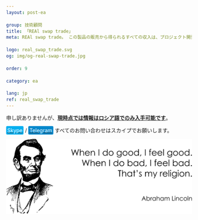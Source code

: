 ```yaml
---
layout: post-ea

group: 技術顧問
title: 「REAl swap trade」
meta: REAl swap trade。 この製品の販売から得られるすべての収入は、プロジェクト開発および慈善事業に使用されます。

logo: real_swap_trade.svg
og: img/og-real-swap-trade.jpg

order: 9

category: ea

lang: jp
ref: real_swap_trade
---
```


申し訳ありませんが、**<a href="https://lincolnvirus.com/projects/ru/forex/real_swap_trade.html" target="_blank">現時点では情報はロシア語でのみ入手可能です</a>**。

<a href="skype:chutkoy89?call" target="_blank"><span style="background-color:#00aff0; color:white; padding:3px; border-radius: 3px">Skype</span></a> / <a href="https://t.me/chutkoy" target="_blank"><span style="background-color:#0088cc; color:white; padding:3px; border-radius: 3px">Telegram</span></a> すべてのお問い合わせはスカイプでお願いします。</a>

<a data-fancybox="gallery" href="/img/programming/Lincoln.png"><img src="/img/programming/Lincoln.png" alt=""></a>
